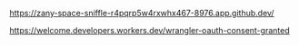 

https://zany-space-sniffle-r4pqrp5w4rxwhx467-8976.app.github.dev/

https://welcome.developers.workers.dev/wrangler-oauth-consent-granted